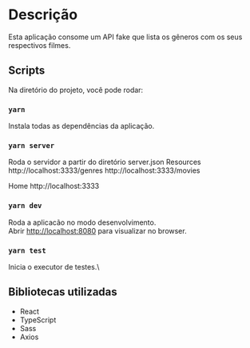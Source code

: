 # Descrição
Esta aplicação consome um API fake que lista os gêneros com os seus respectivos filmes. 

## Scripts

Na diretório do projeto, você pode rodar:

### `yarn`

Instala todas as dependências da aplicação.

### `yarn server`

Roda o servidor a partir do diretório server.json 
Resources
  http://localhost:3333/genres
  http://localhost:3333/movies

  Home
  http://localhost:3333

### `yarn dev`

Roda a aplicacão no modo desenvolvimento.\
Abrir [http://localhost:8080](http://localhost:8080) para visualizar no browser.


### `yarn test`

Inicia o executor de testes.\

## Bibliotecas utilizadas
- React
- TypeScript
- Sass
- Axios